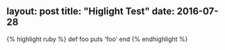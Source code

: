 layout: post
title: "Higlight Test"
date: 2016-07-28
---

{% highlight ruby %}
def foo
  puts 'foo'
end
{% endhighlight %}
